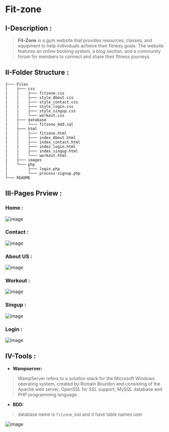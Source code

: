 # Fit-zone

## I-Description :

> **Fit-Zone** is a gym website that provides resources, classes, and equipment to help individuals achieve their fitness goals. The website features an online booking system, a blog section, and a community forum for members to connect and share their fitness journeys.


## II-Folder Structure :

```
├─── Files
|    ├─── css
|    |    ├─── fitzone.css
|    |    ├─── style_About.css
|    |    ├─── style_contact.css
|    |    ├─── style_login.css
|    |    ├─── style_singup.css
|    |    └─── workout.css
|    ├─── database
|    |    └─── fitzone_bdd.sql
|    ├─── html
|    |    ├─── fitzone.html
|    |    ├─── index_About.html
|    |    ├─── index_contact.html
|    |    ├─── index_login.html
|    |    ├─── index_singup.html
|    |    └─── workout.html
|    ├─── images
│    └─── php
|         ├─── login.php
|         └─── process-signup.php
└─── README
```

## III-Pages Prview :

### Home :
![image](https://user-images.githubusercontent.com/132753227/236626229-a160df54-db6d-453f-9335-4ab5527c822b.png)
### Contact :
![image](https://user-images.githubusercontent.com/132753227/236626248-3d810915-d7cf-4add-81da-dc173df69bd1.png)
### About US :
![image](https://user-images.githubusercontent.com/132753227/236626300-1fab8e62-3ec0-40ea-9ef4-94b81833c584.png)
### Workout :
![image](https://user-images.githubusercontent.com/132753227/236626323-d90d055c-b010-443c-96fb-bae21013bec4.png)
### Singup :
![image](https://user-images.githubusercontent.com/132753227/236626477-9f25649e-03b8-406b-95dc-f5a1c59b736a.png)
### Login :
![image](https://user-images.githubusercontent.com/132753227/236626436-13e684fc-15f3-4d60-970d-ee9a31a0deb3.png)

## IV-Tools :

- **Wampserver:**
> WampServer refers to a solution stack for the Microsoft Windows operating system, created by Romain Bourdon and consisting of the Apache web server, OpenSSL for SSL support, MySQL database and PHP programming language.

- **BDD:**
> database name is `fitzone_bdd` and it have table names user

![image](https://user-images.githubusercontent.com/132753227/236628813-3e8f51f6-bae9-45e3-b6d0-d09563af47d0.png)


